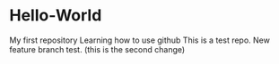 # Hello-World
My first repository
Learning how to use github
This is a test repo.
New feature branch test. (this is the second change)
